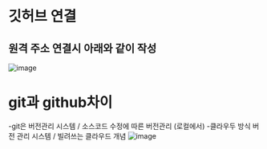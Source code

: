 # 깃허브 연결
## 원격 주소 연결시 아래와 같이 작성
![image](https://user-images.githubusercontent.com/85022962/128976087-c72f3182-c30e-4ad0-ab91-42faf730a861.png)


# git과 github차이

-git은 버전관리 시스템 / 소스코드 수정에 따른 버전관리  (로컬에서)
-클라우두 방식 버전 관리 시스템 / 빌려쓰는 클라우드 개념
![image](https://user-images.githubusercontent.com/85022962/127404601-465f98ac-d73d-4830-845c-b180a290af9f.png)
